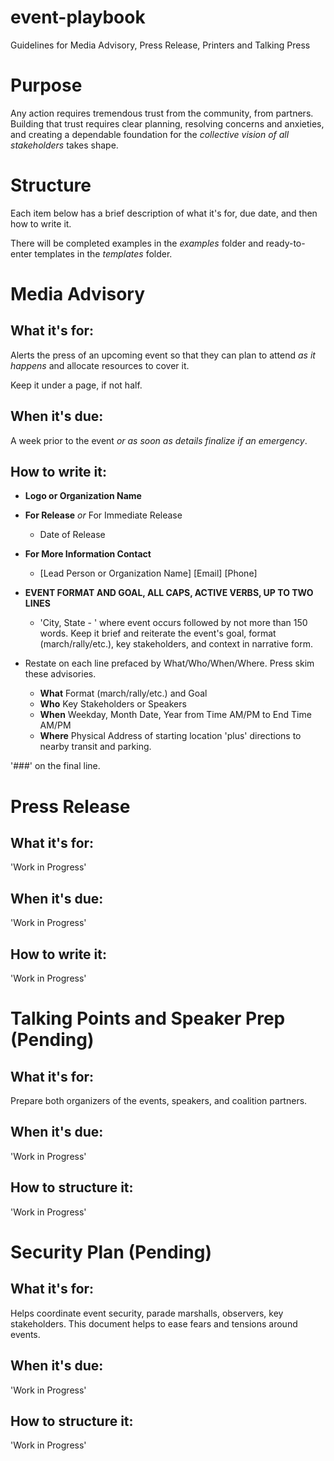# event-playbook
 Guidelines for Media Advisory, Press Release, Printers and Talking Press

# Purpose
Any action requires tremendous trust from the community, from partners. Building that trust requires clear planning, resolving concerns and anxieties, and creating a dependable foundation for the _collective vision of all stakeholders_ takes shape.

# Structure
Each item below has a brief description of what it's for, due date, and then how to write it.

There will be completed examples in the _examples_ folder and ready-to-enter templates in the _templates_ folder.

# Media Advisory
## What it's for:
Alerts the press of an upcoming event so that they can plan to attend _as it happens_ and allocate resources to cover it.

Keep it under a page, if not half.

## When it's due:
A week prior to the event _or as soon as details finalize if an emergency_.

## How to write it:
* __Logo or Organization Name__
* __For Release__ _or_ For Immediate Release
  * Date of Release
* __For More Information Contact__
  * [Lead Person or Organization Name] [Email] [Phone]

* __EVENT FORMAT AND GOAL, ALL CAPS, ACTIVE VERBS, UP TO TWO LINES__
  * 'City, State - ' where event occurs followed by not more than 150 words. Keep it brief and reiterate the event's goal, format (march/rally/etc.), key stakeholders, and context in narrative form.

* Restate on each line prefaced by What/Who/When/Where. Press skim these advisories.
  * __What__	Format (march/rally/etc.) and Goal
  * __Who__	Key Stakeholders or Speakers	
  * __When__	Weekday, Month Date, Year from Time AM/PM to End Time AM/PM
  * __Where__	Physical Address of starting location 'plus' directions to nearby transit and parking.

'###' on the final line.

# Press Release
## What it's for:
'Work in Progress'

## When it's due:
'Work in Progress'

## How to write it:
'Work in Progress'

# Talking Points and Speaker Prep (Pending)
## What it's for:
Prepare both organizers of the events, speakers, and coalition partners.

## When it's due:
'Work in Progress'

## How to structure it:
'Work in Progress'

# Security Plan (Pending)
## What it's for:
Helps coordinate event security, parade marshalls, observers, key stakeholders. This document helps to ease fears and tensions around events.

## When it's due:
'Work in Progress'

## How to structure it:
'Work in Progress'